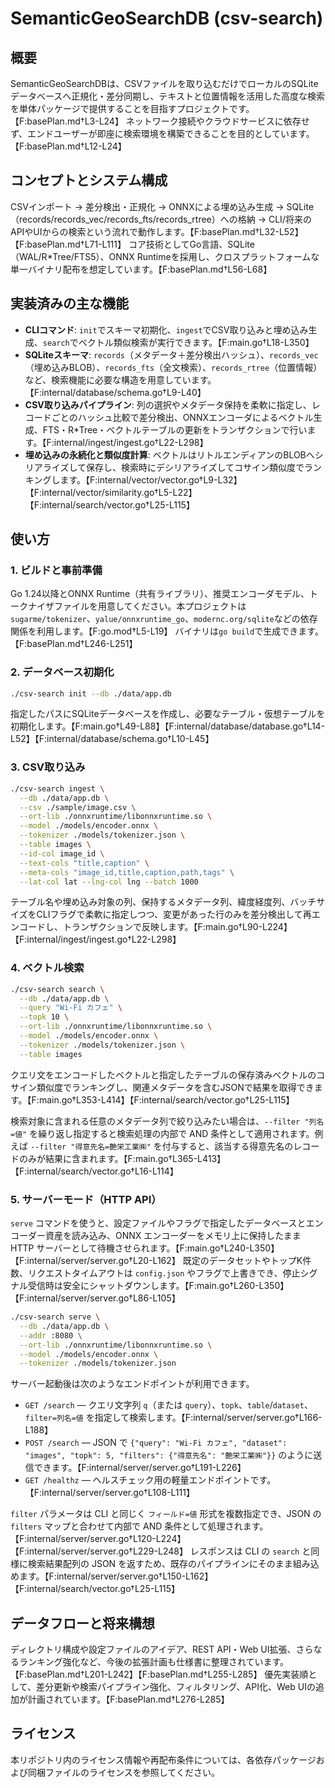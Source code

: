 # SemanticGeoSearchDB (csv-search)

## 概要
SemanticGeoSearchDBは、CSVファイルを取り込むだけでローカルのSQLiteデータベースへ正規化・差分同期し、テキストと位置情報を活用した高度な検索を単体パッケージで提供することを目指すプロジェクトです。【F:basePlan.md†L3-L24】 ネットワーク接続やクラウドサービスに依存せず、エンドユーザーが即座に検索環境を構築できることを目的としています。【F:basePlan.md†L12-L24】

## コンセプトとシステム構成
CSVインポート → 差分検出・正規化 → ONNXによる埋め込み生成 → SQLite（records/records_vec/records_fts/records_rtree）への格納 → CLI/将来のAPIやUIからの検索という流れで動作します。【F:basePlan.md†L32-L52】【F:basePlan.md†L71-L111】 コア技術としてGo言語、SQLite（WAL/R\*Tree/FTS5）、ONNX Runtimeを採用し、クロスプラットフォームな単一バイナリ配布を想定しています。【F:basePlan.md†L56-L68】

## 実装済みの主な機能
- **CLIコマンド**: `init`でスキーマ初期化、`ingest`でCSV取り込みと埋め込み生成、`search`でベクトル類似検索が実行できます。【F:main.go†L18-L350】
- **SQLiteスキーマ**: `records`（メタデータ＋差分検出ハッシュ）、`records_vec`（埋め込みBLOB）、`records_fts`（全文検索）、`records_rtree`（位置情報）など、検索機能に必要な構造を用意しています。【F:internal/database/schema.go†L9-L40】
- **CSV取り込みパイプライン**: 列の選択やメタデータ保持を柔軟に指定し、レコードごとのハッシュ比較で差分検出、ONNXエンコーダによるベクトル生成、FTS・R\*Tree・ベクトルテーブルの更新をトランザクションで行います。【F:internal/ingest/ingest.go†L22-L298】
- **埋め込みの永続化と類似度計算**: ベクトルはリトルエンディアンのBLOBへシリアライズして保存し、検索時にデシリアライズしてコサイン類似度でランキングします。【F:internal/vector/vector.go†L9-L32】【F:internal/vector/similarity.go†L5-L22】【F:internal/search/vector.go†L25-L115】

## 使い方
### 1. ビルドと事前準備
Go 1.24以降とONNX Runtime（共有ライブラリ）、推奨エンコーダモデル、トークナイザファイルを用意してください。本プロジェクトは`sugarme/tokenizer`、`yalue/onnxruntime_go`、`modernc.org/sqlite`などの依存関係を利用します。【F:go.mod†L5-L19】 バイナリは`go build`で生成できます。【F:basePlan.md†L246-L251】

### 2. データベース初期化
```bash
./csv-search init --db ./data/app.db
```
指定したパスにSQLiteデータベースを作成し、必要なテーブル・仮想テーブルを初期化します。【F:main.go†L49-L88】【F:internal/database/database.go†L14-L52】【F:internal/database/schema.go†L10-L45】

### 3. CSV取り込み
```bash
./csv-search ingest \
  --db ./data/app.db \
  --csv ./sample/image.csv \
  --ort-lib ./onnxruntime/libonnxruntime.so \
  --model ./models/encoder.onnx \
  --tokenizer ./models/tokenizer.json \
  --table images \
  --id-col image_id \
  --text-cols "title,caption" \
  --meta-cols "image_id,title,caption,path,tags" \
  --lat-col lat --lng-col lng --batch 1000
```
テーブル名や埋め込み対象の列、保持するメタデータ列、緯度経度列、バッチサイズをCLIフラグで柔軟に指定しつつ、変更があった行のみを差分検出して再エンコードし、トランザクションで反映します。【F:main.go†L90-L224】【F:internal/ingest/ingest.go†L22-L298】

### 4. ベクトル検索
```bash
./csv-search search \
  --db ./data/app.db \
  --query "Wi-Fi カフェ" \
  --topk 10 \
  --ort-lib ./onnxruntime/libonnxruntime.so \
  --model ./models/encoder.onnx \
  --tokenizer ./models/tokenizer.json \
  --table images
```
クエリ文をエンコードしたベクトルと指定したテーブルの保存済みベクトルのコサイン類似度でランキングし、関連メタデータを含むJSONで結果を取得できます。【F:main.go†L353-L414】【F:internal/search/vector.go†L25-L115】

検索対象に含まれる任意のメタデータ列で絞り込みたい場合は、`--filter "列名=値"` を繰り返し指定すると検索処理の内部で AND 条件として適用されます。例えば `--filter "得意先名=艶栄工業㈱"` を付与すると、該当する得意先名のレコードのみが結果に含まれます。【F:main.go†L365-L413】【F:internal/search/vector.go†L16-L114】

### 5. サーバーモード（HTTP API）

`serve` コマンドを使うと、設定ファイルやフラグで指定したデータベースとエンコーダー資産を読み込み、ONNX エンコーダーをメモリ上に保持したまま HTTP サーバーとして待機させられます。【F:main.go†L240-L350】【F:internal/server/server.go†L20-L162】 既定のデータセットやトップK件数、リクエストタイムアウトは `config.json` やフラグで上書きでき、停止シグナル受信時は安全にシャットダウンします。【F:main.go†L260-L350】【F:internal/server/server.go†L86-L105】

```bash
./csv-search serve \
  --db ./data/app.db \
  --addr :8080 \
  --ort-lib ./onnxruntime/libonnxruntime.so \
  --model ./models/encoder.onnx \
  --tokenizer ./models/tokenizer.json
```

サーバー起動後は次のようなエンドポイントが利用できます。

- `GET /search` — クエリ文字列 `q`（または `query`）、`topk`、`table`/`dataset`、`filter=列名=値` を指定して検索します。【F:internal/server/server.go†L166-L188】
- `POST /search` — JSON で `{"query": "Wi-Fi カフェ", "dataset": "images", "topk": 5, "filters": {"得意先名": "艶栄工業㈱"}}` のように送信できます。【F:internal/server/server.go†L191-L226】
- `GET /healthz` — ヘルスチェック用の軽量エンドポイントです。【F:internal/server/server.go†L108-L111】

`filter` パラメータは CLI と同じく `フィールド=値` 形式を複数指定でき、JSON の `filters` マップと合わせて内部で AND 条件として処理されます。【F:internal/server/server.go†L120-L224】【F:internal/server/server.go†L229-L248】 レスポンスは CLI の `search` と同様に検索結果配列の JSON を返すため、既存のパイプラインにそのまま組み込めます。【F:internal/server/server.go†L150-L162】【F:internal/search/vector.go†L25-L115】

## データフローと将来構想
ディレクトリ構成や設定ファイルのアイデア、REST API・Web UI拡張、さらなるランキング強化など、今後の拡張計画も仕様書に整理されています。【F:basePlan.md†L201-L242】【F:basePlan.md†L255-L285】 優先実装順として、差分更新や検索パイプライン強化、フィルタリング、API化、Web UIの追加が計画されています。【F:basePlan.md†L276-L285】

## ライセンス
本リポジトリ内のライセンス情報や再配布条件については、各依存パッケージおよび同梱ファイルのライセンスを参照してください。
